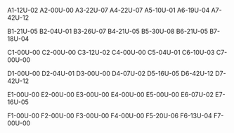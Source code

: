 A1-12U-02
A2-00U-00
A3-22U-07
A4-22U-07
A5-10U-01
A6-19U-04
A7-42U-12
  
B1-21U-05
B2-04U-01
B3-26U-07
B4-21U-05
B5-30U-08
B6-21U-05
B7-18U-04
  
C1-00U-00
C2-00U-00
C3-12U-02
C4-00U-00
C5-04U-01
C6-10U-03
C7-00U-00
 
D1-00U-00
D2-04U-01
D3-00U-00
D4-07U-02
D5-16U-05
D6-42U-12
D7-42U-12
  
E1-00U-00
E2-00U-00
E3-00U-00
E4-00U-00
E5-00U-00
E6-07U-02
E7-16U-05
  
F1-00U-00
F2-00U-00
F3-00U-00
F4-00U-00
F5-20U-06
F6-13U-04
F7-00U-00
